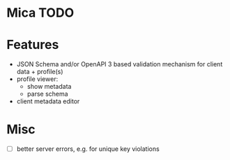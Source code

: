 # Mica TODO

# Features

- JSON Schema and/or OpenAPI 3 based validation mechanism for client data + profile(s)
- profile viewer:
    - show metadata
    - parse schema
- client metadata editor

# Misc

- [ ] better server errors, e.g. for unique key violations
